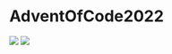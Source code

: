 # AdventOfCode2022

![](https://img.shields.io/badge/stars%20⭐-0-yellow) ![](https://img.shields.io/badge/days%20completed-0-red)
